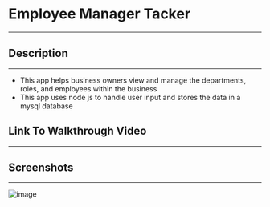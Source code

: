 # Employee Manager Tacker
-------------------------

## Description
---------------
- This app helps business owners view and manage the departments, roles, and employees within the business
- This app uses node js to handle user input and stores the data in a mysql database

## Link To Walkthrough Video
----------------------------


## Screenshots
---------------
![image](https://user-images.githubusercontent.com/37052240/197670409-a94bb9d0-0163-494c-b802-457830adf980.png)

